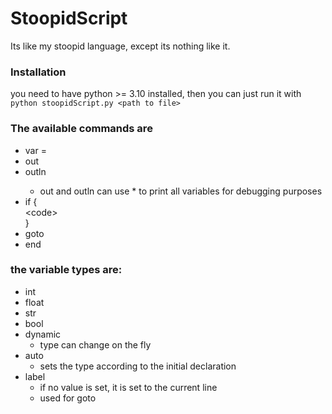 # StoopidScript

 Its like my stoopid language, except its nothing like it.

### Installation
you need to have python >= 3.10 installed, then you can just run it with `python stoopidScript.py <path to file>`
### The available commands are

- var <type> <name> = <value>
- out <value>
- outln <value>
    - out and outln can use * to print all variables for debugging purposes
- if <condition>{  
    \<code>  
 }  
- goto <line>
- end

### the variable types are:
- int  
- float  
- str
- bool  
- dynamic
    - type can change on the fly
- auto  
    - sets the type according to the initial declaration
- label  
    - if no value is set, it is set to the current line
    - used for goto
